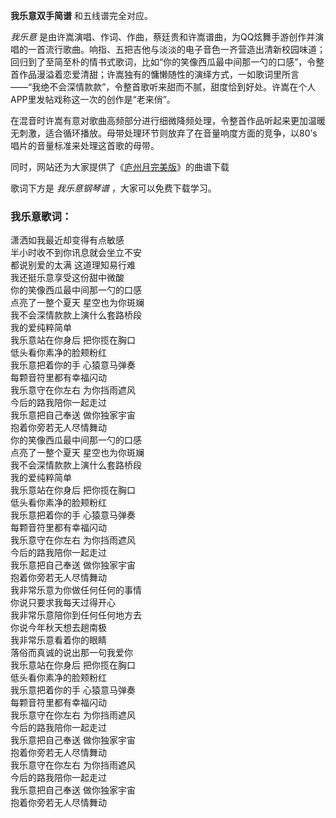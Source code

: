 

**我乐意双手简谱** 和五线谱完全对应。

_我乐意_
是由许嵩演唱、作词、作曲，蔡廷贵和许嵩谱曲，为QQ炫舞手游创作并演唱的一首流行歌曲。响指、五把吉他与淡淡的电子音色一齐营造出清新校园味道；回归到了至简至朴的情书式歌词，比如“你的笑像西瓜最中间那一勺的口感”，令整首作品漫溢着恋爱清甜；许嵩独有的慵懒随性的演绎方式，一如歌词里所言——“我绝不会深情款款”，令整首歌听来甜而不腻，甜度恰到好处。许嵩在个人APP里发帖戏称这一次的创作是“老来俏”。

在混音时许嵩有意对歌曲高频部分进行细微降频处理，令整首作品听起来更加温暖无刺激，适合循环播放。母带处理环节则放弃了在音量响度方面的竞争，以80’s唱片的音量标准来处理这首歌的母带。

同时，网站还为大家提供了《[庐州月完美版](Music-1732-庐州月完美版-许嵩.html "庐州月完美版")》的曲谱下载

歌词下方是 _我乐意钢琴谱_ ，大家可以免费下载学习。

### 我乐意歌词：

潇洒如我最近却变得有点敏感  
半小时收不到你讯息就会坐立不安  
都说别爱的太满 这道理知易行难  
我还挺乐意享受这份甜中微酸  
你的笑像西瓜最中间那一勺的口感  
点亮了一整个夏天 星空也为你斑斓  
我不会深情款款上演什么套路桥段  
我的爱纯粹简单  
我乐意站在你身后 把你揽在胸口  
低头看你素净的脸颊粉红  
我乐意把着你的手 心猿意马弹奏  
每颗音符里都有幸福闪动  
我乐意守在你左右 为你挡雨遮风  
今后的路我陪你一起走过  
我乐意把自己奉送 做你独家宇宙  
抱着你旁若无人尽情舞动  
你的笑像西瓜最中间那一勺的口感  
点亮了一整个夏天 星空也为你斑斓  
我不会深情款款上演什么套路桥段  
我的爱纯粹简单  
我乐意站在你身后 把你揽在胸口  
低头看你素净的脸颊粉红  
我乐意把着你的手 心猿意马弹奏  
每颗音符里都有幸福闪动  
我乐意守在你左右 为你挡雨遮风  
今后的路我陪你一起走过  
我乐意把自己奉送 做你独家宇宙  
抱着你旁若无人尽情舞动  
我非常乐意为你做任何任何的事情  
你说只要求我每天过得开心  
我非常乐意陪你到任何任何地方去  
你说今年秋天想去趟南极  
我非常乐意看着你的眼睛  
落俗而真诚的说出那一句我爱你  
我乐意站在你身后 把你揽在胸口  
低头看你素净的脸颊粉红  
我乐意把着你的手 心猿意马弹奏  
每颗音符里都有幸福闪动  
我乐意守在你左右 为你挡雨遮风  
今后的路我陪你一起走过  
我乐意把自己奉送 做你独家宇宙  
抱着你旁若无人尽情舞动  
我乐意守在你左右 为你挡雨遮风  
今后的路我陪你一起走过  
我乐意把自己奉送 做你独家宇宙  
抱着你旁若无人尽情舞动

